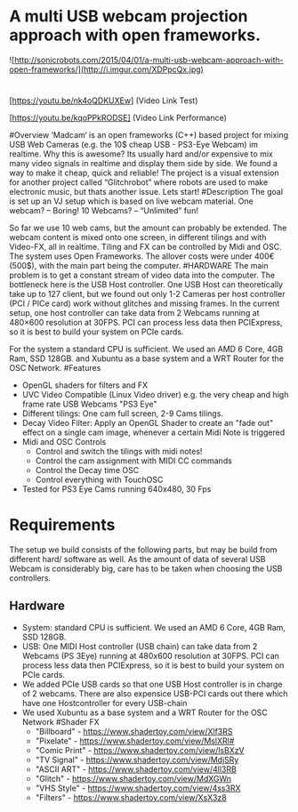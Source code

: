 A multi USB webcam projection approach with open frameworks.
=====
![http://sonicrobots.com/2015/04/01/a-multi-usb-webcam-approach-with-open-frameworks/](http://i.imgur.com/XDPpcQx.jpg)
#
[https://youtu.be/nk4oQDKUXEw] (Video Link Test)

[https://youtu.be/kqoPPkRODSE] (Video Link Performance)

#Overview
‘Madcam‘ is an open frameworks (C++) based project for mixing USB Web Cameras (e.g. the 10$ cheap USB - PS3-Eye Webcam) im realtime. Why this is awesome? Its usually hard and/or expensive to mix many video signals in realtime and display them side by side. We found a way to make it cheap, quick and reliable!
The project is a visual extension for another  project called “Glitchrobot” where robots are used to make electronic music, but thats another issue. Lets start!
#Description
The goal is set up an VJ setup which is based on live webcam material. One webcam? – Boring! 10 Webcams? – “Unlimited” fun!

So far we use 10 web cams, but the amount can probably be extended. The webcam content is mixed onto one screen, in different tilings and with Video-FX, all in realtime. Tiling and FX can be controlled by Midi and OSC. The system uses Open Frameworks. The allover costs were under 400€ (500$), with the main part being the computer.
#HARDWARE
The main problem is to get a constant stream of video data into the computer. The bottleneck here is the USB Host controller. One USB Host can theoretically take up to 127 client, but we found out only 1-2 Cameras per host controller (PCI / PICe card) work without glitches and missing frames.
In the current setup, one host controller can take data from 2 Webcams running at 480×600 resolution at 30FPS. PCI can process less data then PCIExpress, so it is best to build your system on PCIe cards.

For the system a standard CPU is sufficient. We used an AMD 6 Core, 4GB Ram, SSD 128GB.
and Xubuntu as a base system and a WRT Router for the OSC Network.
#Features
- OpenGL shaders for filters and FX
- UVC Video Compatible (Linux Video driver) e.g. the very cheap and high frame rate USB Webcams "PS3 Eye"
- Different tilings: One cam full screen, 2-9 Cams tilings.
- Decay Video Filter: Apply an OpenGL Shader to create an "fade out" effect on a single cam image, whenever a certain Midi Note is triggered
- Midi and OSC Controls
  - Control and switch the tilings with midi notes!
  - Control the cam assignment with MIDI CC commands
  - Control the Decay time OSC
  - Control everything with TouchOSC
-  Tested for PS3 Eye Cams running 640x480, 30 Fps
# Requirements 
The setup we build consists of the following parts, but may be build from different hard/ software as well. As the amount of data of several USB Webcam is considerably big, care has to be taken when choosing the USB controllers.
## Hardware
- System: standard CPU is sufficient. We used an AMD 6 Core, 4GB Ram, SSD 128GB.
- USB: One MIDI Host controller (USB chain) can take data from 2 Webcams (PS 3Eye) running at 480x600 resolution at 30FPS. PCI can process less data then PCIExpress, so it is best to build your system on PCIe cards. 
- We added PCIe USB cards so that one USB Host controller is in charge of 2 webcams. There are also expensice USB-PCI cards out there which have one Hostcontroller for every USB-chain
- We used Xubuntu as a base system and a WRT Router for the OSC Network
#Shader FX
  - "Billboard"   - https://www.shadertoy.com/view/Xlf3RS
  - "Pixelate"    - https://www.shadertoy.com/view/MslXRl#
  - "Comic Print" - https://www.shadertoy.com/view/lsBXzV
  - "TV Signal"   - https://www.shadertoy.com/view/MdjSRy
  - "ASCII ART"   - https://www.shadertoy.com/view/4ll3RB
  - "Glitch"      - https://www.shadertoy.com/view/MdXGWn
  - "VHS Style"   - https://www.shadertoy.com/view/4ss3RX
  - "Filters"     - https://www.shadertoy.com/view/XsX3z8
  


